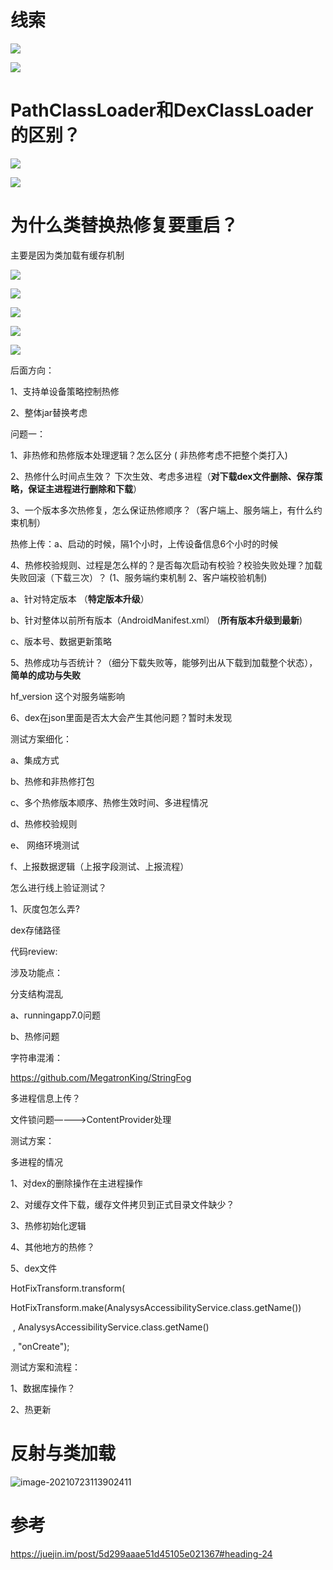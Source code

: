 # 线索
![](https://cdn.jsdelivr.net/gh/wp3355168/Typora-Picgo-Gitee/img/20210723114416.png)


![](https://cdn.jsdelivr.net/gh/wp3355168/Typora-Picgo-Gitee/img/20210723114601.png)


# PathClassLoader和DexClassLoader的区别？
![](https://cdn.jsdelivr.net/gh/wp3355168/Typora-Picgo-Gitee/img/20210723114705.png)


![](https://cdn.jsdelivr.net/gh/wp3355168/Typora-Picgo-Gitee/img/20210723114806.png)


# 为什么类替换热修复要重启？

主要是因为类加载有缓存机制

![](https://cdn.jsdelivr.net/gh/wp3355168/Typora-Picgo-Gitee/img/20210723114858.png)


![](https://cdn.jsdelivr.net/gh/wp3355168/Typora-Picgo-Gitee/img/20210723114922.png)


![](https://cdn.jsdelivr.net/gh/wp3355168/Typora-Picgo-Gitee/img/20210723114957.png)


![](https://cdn.jsdelivr.net/gh/wp3355168/Typora-Picgo-Gitee/img/20210723115021.png)


![](https://cdn.jsdelivr.net/gh/wp3355168/Typora-Picgo-Gitee/img/20210723115046.png)








后面方向：

1、支持单设备策略控制热修

2、整体jar替换考虑

问题一：

1、非热修和热修版本处理逻辑？怎么区分 ( 非热修考虑不把整个类打入)

2、热修什么时间点生效？ 下次生效、考虑多进程（**对下载dex文件删除、保存策略，保证主进程进行删除和下载**）

3、一个版本多次热修复，怎么保证热修顺序？（客户端上、服务端上，有什么约束机制）  

   热修上传：a、启动的时候，隔1个小时，上传设备信息6个小时的时候

4、热修校验规则、过程是怎么样的？是否每次启动有校验？校验失败处理？加载失败回滚（下载三次）？ (1、服务端约束机制 2、客户端校验机制) 

   a、针对特定版本 （**特定版本升级**）   

   b、针对整体以前所有版本（AndroidManifest.xml） (**所有版本升级到最新**)

   c、版本号、数据更新策略

5、热修成功与否统计？（细分下载失败等，能够列出从下载到加载整个状态），**简单的成功与失败**

hf_version 这个对服务端影响

6、dex在json里面是否太大会产生其他问题？暂时未发现

测试方案细化：

 a、集成方式

 b、热修和非热修打包

 c、多个热修版本顺序、热修生效时间、多进程情况

 d、热修校验规则

 e、 网络环境测试

 f、上报数据逻辑（上报字段测试、上报流程）

怎么进行线上验证测试？

1、灰度包怎么弄?

dex存储路径

代码review:

涉及功能点：

分支结构混乱

a、runningapp7.0问题

b、热修问题

字符串混淆：

https://github.com/MegatronKing/StringFog

多进程信息上传？

文件锁问题————>ContentProvider处理

测试方案：

多进程的情况

1、对dex的删除操作在主进程操作

2、对缓存文件下载，缓存文件拷贝到正式目录文件缺少？

3、热修初始化逻辑

4、其他地方的热修？

5、dex文件

HotFixTransform.transform(

​           HotFixTransform.make(AnalysysAccessibilityService.class.getName())

​           , AnalysysAccessibilityService.class.getName()

​           , "onCreate");

测试方案和流程：

1、数据库操作？

2、热更新





# 反射与类加载

![image-20210723113902411](https://cdn.jsdelivr.net/gh/wp3355168/Typora-Picgo-Gitee/img/20210723113902.png)







# 参考

https://juejin.im/post/5d299aaae51d45105e021367#heading-24